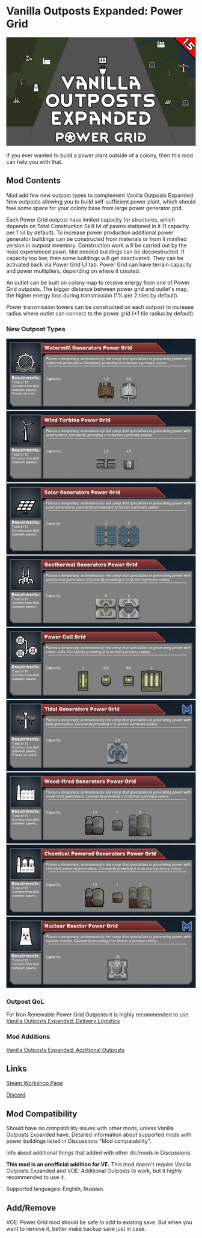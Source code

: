 # Vanilla Outposts Expanded: Power Grid

![Text](/Mod%20Page/Images/VOE%20Power%20Grid.png)

If you ever wanted to build a power plant outside of a colony, then this mod can help you with that.

## Mod Contents

Mod add few new outpost types to complement Vanilla Outposts Expanded. New outposts allowing you to build self-sufficient power plant, which should free some space for your colony base from large power generator grid.

Each Power Grid outpost have limited capacity for structures, which depends on Total Construction Skill lvl of pawns stationed in it (1 capacity per 1 lvl by default). To increase power production additional power generator buildings can be constructed from materials or from it minified version in outpost inventory. Construction work will be carried out by the most experienced pawn. Not needed buildings can be deconstructed. If capacity too low, then some buildings will get deactivated. They can be activated back via Power Grid UI tab. Power Grid can have terrain capacity and power multipliers, depending on where it created.

An outlet can be built on colony map to receive energy from one of Power Grid outposts. The bigger distance between power grid and outlet's map, the higher energy loss during transmission (1% per 2 tiles by default).

Power transmission towers can be constructed on each outpost to increase radius where outlet can connect to the power grid (+1 tile radius by default).

### New Outpost Types

![Text](/Mod%20Page/Images/Outposts/Outpost_PowerGrid_Watermill_Generator.png)
![Text](/Mod%20Page/Images/Outposts/Outpost_PowerGrid_WindTurbine.png)
![Text](/Mod%20Page/Images/Outposts/Outpost_PowerGrid_Solar_Generator.png)
![Text](/Mod%20Page/Images/Outposts/Outpost_PowerGrid_Geothermal_Generator.png)
![Text](/Mod%20Page/Images/Outposts/Outpost_PowerGrid_PowerCell.png)
![Text](/Mod%20Page/Images/Outposts/Outpost_PowerGrid_Tidal_Generator.png)
![Text](/Mod%20Page/Images/Outposts/Outpost_PowerGrid_WoodFired_Generator.png)
![Text](/Mod%20Page/Images/Outposts/Outpost_PowerGrid_ChemfuelPowered_Generator.png)
![Text](/Mod%20Page/Images/Outposts/Outpost_PowerGrid_Nuclear_Generator.png)

### Outpost QoL

For Non Renewable Power Grid Outposts it is highly recommended to use [Vanilla Outposts Expanded: Delivery Logistics](https://steamcommunity.com/sharedfiles/filedetails/?id=3006726393)

### Mod Additions

[Vanilla Outposts Expanded: Additional Outposts](https://steamcommunity.com/sharedfiles/filedetails/?id=2873841790)

## Links

[Steam Workshop Page](https://steamcommunity.com/sharedfiles/filedetails/?id=2915686437)

[Discord](https://discord.gg/tKsBgzzTsG)

## Mod Compatibility

Should have no compatibility issues with other mods, unless Vanilla Outposts Expanded have. Detailed information about supported mods with power buildings listed in Discussions "Mod compatability".

Info about additional things that added with other dlc/mods in Discussions.

**This mod is an unofficial addition for VE.** This mod doesn't require Vanilla Outposts Expanded and VOE: Additional Outposts to work, but it highly recommended to use it.

Supported languages: English, Russian.

## Add/Remove

VOE: Power Grid mod should be safe to add to existing save. But when you want to remove it, better make backup save just in case.
